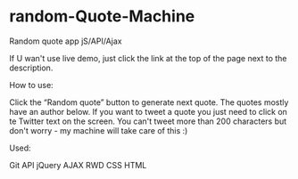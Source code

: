 # random-Quote-Machine
Random quote app jS/API/Ajax

If U wan't use live demo, just click the link at the top of the page next to the description.

How to use:

Click the “Random quote” button to generate next quote. The quotes mostly have an author below.
If you want to tweet a quote you just need to click on te Twitter text on the screen. You can't tweet more than 200 characters but don't worry - my machine will take care of this :)

Used:

Git
API
jQuery
AJAX
RWD
CSS
HTML
